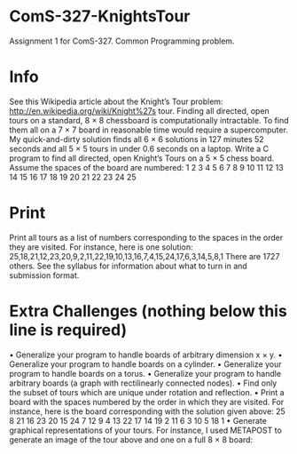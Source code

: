 # ComS-327-KnightsTour
Assignment 1 for ComS-327. Common Programming problem.

# Info
See this Wikipedia article about the Knight’s Tour problem: http://en.wikipedia.org/wiki/Knight%27s tour.
Finding all directed, open tours on a standard, 8 × 8 chessboard is computationally intractable. To find
them all on a 7 × 7 board in reasonable time would require a supercomputer. My quick-and-dirty solution
finds all 6 × 6 solutions in 127 minutes 52 seconds and all 5 × 5 tours in under 0.6 seconds on a laptop.
Write a C program to find all directed, open Knight’s Tours on a 5 × 5 chess board. Assume the spaces
of the board are numbered:
1 2 3 4 5
6 7 8 9 10
11 12 13 14 15
16 17 18 19 20
21 22 23 24 25

# Print
Print all tours as a list of numbers corresponding to the spaces in the order they are visited. For instance,
here is one solution:
25,18,21,12,23,20,9,2,11,22,19,10,13,16,7,4,15,24,17,6,3,14,5,8,1
There are 1727 others.
See the syllabus for information about what to turn in and submission format.

# Extra Challenges (nothing below this line is required)
• Generalize your program to handle boards of arbitrary dimension x × y.
• Generalize your program to handle boards on a cylinder.
• Generalize your program to handle boards on a torus.
• Generalize your program to handle arbitrary boards (a graph with rectilinearly connected nodes).
• Find only the subset of tours which are unique under rotation and reflection.
• Print a board with the spaces numbered by the order in which they are visited. For instance, here is
the board corresponding with the solution given above:
25 8 21 16 23
20 15 24 7 12
9 4 13 22 17
14 19 2 11 6
3 10 5 18 1
• Generate graphical representations of your tours. For instance, I used METAPOST to generate an
image of the tour above and one on a full 8 × 8 board:
